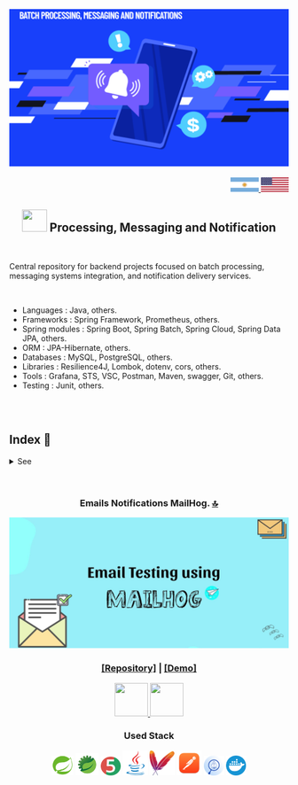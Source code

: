 <div align = "center">
<img src="./doc/assets/img/batch_Procces_Mess_Notific.png" >
</div>

<br>

<div align="right">
     <a href="./translations/README.es.md" target="_blank">
       <img src="./doc/assets/img/arg-flag.jpg" width="10%" height="10%" />
   </a>
    <a href="https://github.com/andresWeitzel/Api_Rest_Microservices_Projects" target="_blank">
       <img src="./doc/assets/img/eeuu-flag.jpg" width="10%" height="10%" />
   </a>
</div>

<div align="center">

##  <img width="45" height="40" src="./doc/assets/gifs/notification.gif" />  Processing, Messaging and Notification

</div>


<br>

Central repository for backend projects focused on batch processing, messaging systems integration, and notification delivery services.

<br>

 * Languages : Java, others.
 * Frameworks : Spring Framework, Prometheus, others.
 * Spring modules : Spring Boot, Spring Batch, Spring Cloud, Spring Data JPA, others.
 * ORM : JPA-Hibernate, others.
 * Databases : MySQL, PostgreSQL, others.
 * Libraries : Resilience4J, Lombok, dotenv, cors, others.
 * Tools : Grafana, STS, VSC, Postman, Maven, swagger, Git, others.
 * Testing : Junit, others.


 <br>
 
 <br>

<!------Start Index----->

## Index 📜

<details>
 <summary> See </summary>

 <br>
 
* [emails-notifications-MailHog](#emails-notifications-mailhog-)


<br>

</details>

<!------Stop Index----->
  
 <br>
 
 <br>
 

<!------START emails-notifications-MailHog------>

<div align="center">
  
  ### Emails Notifications MailHog. [🔝](#index-)

  
   <a href="https://github.com/andresWeitzel/emails-notifications-MailHog" target="_blank">
       <img src="https://github.com/andresWeitzel/emails-notifications-MailHog/blob/master/src/main/resources/static/img/mailhog.jpeg" >
   </a>

   ### [[Repository]](https://github.com/andresWeitzel/emails-notifications-MailHog) [|]() [[Demo]](https://www.youtube.com/watch?v=QMlpFdOQHfI)

  
  <div style="display: inline-block;">
   <a href="https://github.com/andresWeitzel/emails-notifications-MailHog">
     <img width="60" height="60" src="./doc/assets/img/redes/github.gif" />
   </a>
     <a href="https://www.youtube.com/watch?v=QMlpFdOQHfI">
     <img width="60" height="60" src="./doc/assets/img/redes/youtubeLogo.gif" />
   </a>
  </div>

### Used Stack
  
<div style="display: inline-block;">
     <img width="38" height="36" alt="Spring Boot Icon" src="./doc/assets/icons/backend/java/png/spring-boot.png" />
     <img width="42" height="40" alt="Spring Tool Suite Icon" src="./doc/assets/icons/backend/java/png/sts.png" />
     <img width="36" height="34" alt="JUnit Icon" src="./doc/assets/icons/backend/java/png/junit.png" />
     <img width="45" height="45" alt="Java Icon" src="./doc/assets/icons/backend/java/png/java.png" />
     <img width="45" height="45" alt="Maven Icon" src="./doc/assets/icons/devops/png/maven.png" />
     <img width="45" height="45" alt="Postman Icon" src="./doc/assets/icons/devops/png/postman.png" />
     <img width="36" height="36" alt="Log4j Icon" src="./doc/assets/icons/backend/java/png/log-four-j.png" />
     <img width="36" height="36" alt="Docker Icon" src="./doc/assets/icons/devops/png/docker.png" />
</div>
</div>

<!------END emails-notifications-MailHog------>


<br>
<br>
<br>
<br>
<br>
<br>

